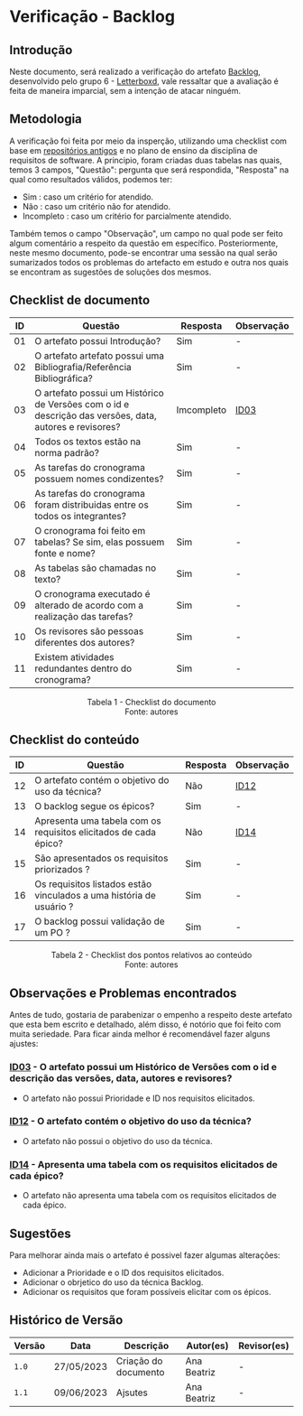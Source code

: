 # Verificação - Backlog

## Introdução

Neste documento, será realizado a verificação do artefato [Backlog](https://requisitos-de-software.github.io/2023.1-Letterboxd/Modelagem/Metodologias%20Ageis/backlog/), desenvolvido pelo grupo 6 - [Letterboxd](https://github.com/Requisitos-de-Software/2023.1-Letterboxd/tree/master), vale ressaltar que a avaliação é feita de maneira imparcial, sem a intenção de atacar ninguém.

## Metodologia

A verificação foi feita por meio da insperção, utilizando uma checklist com base em [repositórios antigos](https://github.com/Requisitos-de-Software) e no plano de ensino da disciplina de requisitos de software. A principio, foram criadas duas tabelas nas quais, temos 3 campos, "Questão": pergunta que será respondida, "Resposta" na qual como resultados válidos, podemos ter:

- Sim : caso um critério for atendido.
- Não : caso um critério não for atendido.
- Incompleto : caso um critério for parcialmente atendido.

Também temos o campo "Observação", um campo no qual pode ser feito algum comentário a respeito da questão em específico. Posteriormente, neste mesmo documento, pode-se encontrar uma sessão na qual serão sumarizados todos os problemas do artefacto em estudo e outra nos quais se encontram as sugestões de soluções dos mesmos.

## Checklist de documento

| ID  | Questão                                                                                                | Resposta   | Observação                                             |
| --- | ------------------------------------------------------------------------------------------------------ | ---------- | ------------------------------------------------------ |
| 01  | O artefato possui Introdução?                                                                          | Sim        | -                                                      |
| 02  | O artefato artefato possui uma Bibliografia/Referência Bibliográfica?                                  | Sim        | -                                                      |
| 03  | O artefato possui um Histórico de Versões com o id e descrição das versões, data, autores e revisores? | Imcompleto | [ID03](backlog.md#observacoes-e-problemas-encontrados) |
| 04  | Todos os textos estão na norma padrão?                                                                 | Sim        | -                                                      |
| 05  | As tarefas do cronograma possuem nomes condizentes?                                                    | Sim        | -                                                      |
| 06  | As tarefas do cronograma foram distribuidas entre os todos os integrantes?                             | Sim        | -                                                      |
| 07  | O cronograma foi feito em tabelas? Se sim, elas possuem fonte e nome?                                  | Sim        | -                                                      |
| 08  | As tabelas são chamadas no texto?                                                                      | Sim        | -                                                      |
| 09  | O cronograma executado é alterado de acordo com a realização das tarefas?                              | Sim        | -                                                      |
| 10  | Os revisores são pessoas diferentes dos autores?                                                       | Sim        | -                                                      |
| 11  | Existem atividades redundantes dentro do cronograma?                                                   | Sim        | -                                                      |

<p align="center"> Tabela 1 - Checklist do documento <br> Fonte: autores </p>

## Checklist do conteúdo

| ID  | Questão                                                             | Resposta | Observação                                             |
| --- | ------------------------------------------------------------------- | -------- | ------------------------------------------------------ |
| 12  | O artefato contém o objetivo do uso da técnica?                     | Não      | [ID12](backlog.md#observacoes-e-problemas-encontrados) |
| 13  | O backlog segue os épicos?                                          | Sim      | -                                                      |
| 14  | Apresenta uma tabela com os requisitos elicitados de cada épico?    | Não      | [ID14](backlog.md#observacoes-e-problemas-encontrados) |
| 15  | São apresentados os requisitos priorizados ?                        | Sim      | -                                                      |
| 16  | Os requisitos listados estão vinculados a uma história de usuário ? | Sim      | -                                                      |
| 17  | O backlog possui validação de um PO ?                               | Sim      | -                                                      |

<p align="center"> Tabela 2 - Checklist dos pontos relativos ao conteúdo <br> Fonte: autores </p>

## Observações e Problemas encontrados

Antes de tudo, gostaria de parabenizar o empenho a respeito deste artefato que esta bem escrito e detalhado, além disso, é notório que foi feito com muita seriedade. Para ficar ainda melhor é recomendável fazer alguns ajustes:

### [ID03](backlog.md#checklist-de-documento) - O artefato possui um Histórico de Versões com o id e descrição das versões, data, autores e revisores?

- O artefato não possui Prioridade e ID nos requisitos elicitados.

### [ID12](backlog.md#checklist-de-documento) - O artefato contém o objetivo do uso da técnica?

- O artefato não possui o objetivo do uso da técnica.

### [ID14](backlog.md#checklist-de-documento) - Apresenta uma tabela com os requisitos elicitados de cada épico?

- O artefato não apresenta uma tabela com os requisitos elicitados de cada épico.

## Sugestões

Para melhorar ainda mais o artefato é possivel fazer algumas alterações:

- Adicionar a Prioridade e o ID dos requisitos elicitados.
- Adicionar o obrjetico do uso da técnica Backlog.
- Adicionar os requisitos que foram possíveis elicitar com os épicos.

## Histórico de Versão

| Versão | Data       | Descrição            | Autor(es)   | Revisor(es) |
| ------ | ---------- | -------------------- | ----------- | ----------- |
| `1.0`  | 27/05/2023 | Criação do documento | Ana Beatriz | -           |
| `1.1`  | 09/06/2023 | Ajsutes              | Ana Beatriz | -           |
